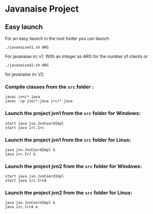 # Javanaise Project
## Easy launch
For an easy launch in the root folder you can launch 
```
./javanaiseV1.sh ARG
```
For javanaise irc v1.
With an integer as ARG for the number of clients
or
```
./javanaiseV2.sh ARG
```
for javanaise irc V2.
### Compile classes from the `src` folder :
```
javac jvn/*.java
javac -cp jvn/*.java irc/*.java
```

### Launch the project jvn1 from the `src` folder for Windows:
```
start java jvn.JvnCoordImpl
start java irc.Irc
```
### Launch the project jvn1 from the `src` folder for Linus:
```
java jvn.JvnCoordImpl &
java irc.Irc &
```
### Launch the project jvn2 from the `src` folder for Windows:
```
start java jvn.JvnCoordImpl
start java irc.IrcA
```
### Launch the project jvn2 from the `src` folder for Linus:
```
java jvn.JvnCoordImpl &
java irc.IrcA &
```
